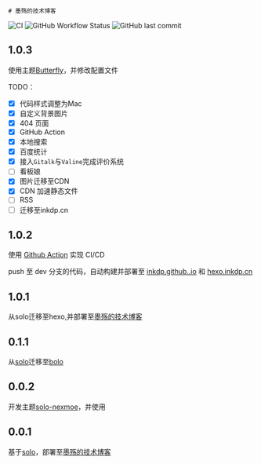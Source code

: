                                                                                                                                                                                                                                                                # 墨殇的技术博客

![CI](https://github.com/inkdp/inkdp.github.io/workflows/CI/badge.svg) ![GitHub Workflow Status](https://img.shields.io/github/workflow/status/inkdp/inkdp.github.io/CI) ![GitHub last commit](https://img.shields.io/github/last-commit/inkdp/inkdp.github.io)

## 1.0.3

使用主题[Butterfly](https://github.com/jerryc127/hexo-theme-butterfly)，并修改配置文件

TODO：

- [X] 代码样式调整为Mac
- [X] 自定义背景图片
- [X] 404 页面
- [X] GitHub Action
- [X] 本地搜索
- [X] 百度统计
- [X] 接入`Gitalk`与`Valine`完成评价系统
- [ ] 看板娘 
- [X] 图片迁移至CDN  
- [X] CDN 加速静态文件
- [ ] RSS
- [ ] 迁移至inkdp.cn

## 1.0.2

使用 [Github Action](https://github.com/features/actions) 实现 CI/CD

push 至 dev 分支的代码，自动构建并部署至 [inkdp.github..io](https://inkdp.github..io) 和 [hexo.inkdp.cn](https://hexo.inkdp.cn)


## 1.0.1

从solo迁移至hexo,并部署至[墨殇的技术博客](https://hexo.inkdp.cn)

## 0.1.1

从[solo](https://github.com/88250/solo)迁移至[bolo](https://github.com/adlered/bolo-solo)

## 0.0.2

开发主题[solo-nexmoe](https://github.com/Programming-With-Love/solo-nexmoe)，并使用

## 0.0.1

基于[solo](https://github.com/88250/solo)，部署至[墨殇的技术博客](https://inkdp.cn)
